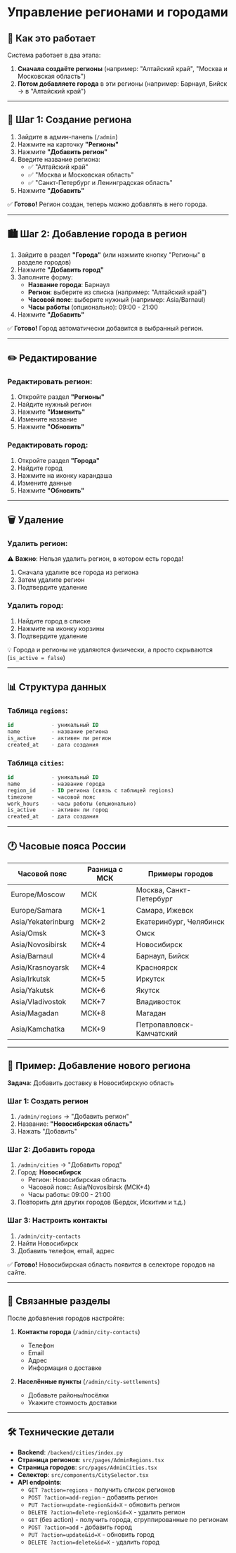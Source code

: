 # Управление регионами и городами

## 🎯 Как это работает

Система работает в два этапа:
1. **Сначала создаёте регионы** (например: "Алтайский край", "Москва и Московская область")
2. **Потом добавляете города** в эти регионы (например: Барнаул, Бийск → в "Алтайский край")

---

## 📍 Шаг 1: Создание региона

1. Зайдите в админ-панель (`/admin`)
2. Нажмите на карточку **"Регионы"**
3. Нажмите **"Добавить регион"**
4. Введите название региона:
   - ✅ "Алтайский край"
   - ✅ "Москва и Московская область"
   - ✅ "Санкт-Петербург и Ленинградская область"
5. Нажмите **"Добавить"**

✅ **Готово!** Регион создан, теперь можно добавлять в него города.

---

## 🏙️ Шаг 2: Добавление города в регион

1. Зайдите в раздел **"Города"** (или нажмите кнопку "Регионы" в разделе городов)
2. Нажмите **"Добавить город"**
3. Заполните форму:
   - **Название города**: Барнаул
   - **Регион**: выберите из списка (например: "Алтайский край")
   - **Часовой пояс**: выберите нужный (например: Asia/Barnaul)
   - **Часы работы** (опционально): 09:00 - 21:00
4. Нажмите **"Добавить"**

✅ **Готово!** Город автоматически добавится в выбранный регион.

---

## ✏️ Редактирование

### Редактировать регион:
1. Откройте раздел **"Регионы"**
2. Найдите нужный регион
3. Нажмите **"Изменить"**
4. Измените название
5. Нажмите **"Обновить"**

### Редактировать город:
1. Откройте раздел **"Города"**
2. Найдите город
3. Нажмите на иконку карандаша
4. Измените данные
5. Нажмите **"Обновить"**

---

## 🗑️ Удаление

### Удалить регион:
⚠️ **Важно**: Нельзя удалить регион, в котором есть города!

1. Сначала удалите все города из региона
2. Затем удалите регион
3. Подтвердите удаление

### Удалить город:
1. Найдите город в списке
2. Нажмите на иконку корзины
3. Подтвердите удаление

💡 Города и регионы не удаляются физически, а просто скрываются (`is_active = false`)

---

## 📊 Структура данных

### Таблица `regions`:
```sql
id            - уникальный ID
name          - название региона
is_active     - активен ли регион
created_at    - дата создания
```

### Таблица `cities`:
```sql
id            - уникальный ID
name          - название города
region_id     - ID региона (связь с таблицей regions)
timezone      - часовой пояс
work_hours    - часы работы (опционально)
is_active     - активен ли город
created_at    - дата создания
```

---

## 🕐 Часовые пояса России

| Часовой пояс | Разница с МСК | Примеры городов |
|--------------|---------------|-----------------|
| Europe/Moscow | МСК | Москва, Санкт-Петербург |
| Europe/Samara | МСК+1 | Самара, Ижевск |
| Asia/Yekaterinburg | МСК+2 | Екатеринбург, Челябинск |
| Asia/Omsk | МСК+3 | Омск |
| Asia/Novosibirsk | МСК+4 | Новосибирск |
| Asia/Barnaul | МСК+4 | Барнаул, Бийск |
| Asia/Krasnoyarsk | МСК+4 | Красноярск |
| Asia/Irkutsk | МСК+5 | Иркутск |
| Asia/Yakutsk | МСК+6 | Якутск |
| Asia/Vladivostok | МСК+7 | Владивосток |
| Asia/Magadan | МСК+8 | Магадан |
| Asia/Kamchatka | МСК+9 | Петропавловск-Камчатский |

---

## 📝 Пример: Добавление нового региона

**Задача**: Добавить доставку в Новосибирскую область

### Шаг 1: Создать регион
1. `/admin/regions` → "Добавить регион"
2. Название: **"Новосибирская область"**
3. Нажать "Добавить"

### Шаг 2: Добавить города
1. `/admin/cities` → "Добавить город"
2. Город: **Новосибирск**
   - Регион: Новосибирская область
   - Часовой пояс: Asia/Novosibirsk (МСК+4)
   - Часы работы: 09:00 - 21:00
3. Повторить для других городов (Бердск, Искитим и т.д.)

### Шаг 3: Настроить контакты
1. `/admin/city-contacts`
2. Найти Новосибирск
3. Добавить телефон, email, адрес

✅ **Готово!** Новосибирская область появится в селекторе городов на сайте.

---

## 🔗 Связанные разделы

После добавления городов настройте:

1. **Контакты города** (`/admin/city-contacts`)
   - Телефон
   - Email
   - Адрес
   - Информация о доставке

2. **Населённые пункты** (`/admin/city-settlements`)
   - Добавьте районы/посёлки
   - Укажите стоимость доставки

---

## 🛠️ Технические детали

- **Backend**: `/backend/cities/index.py`
- **Страница регионов**: `src/pages/AdminRegions.tsx`
- **Страница городов**: `src/pages/AdminCities.tsx`
- **Селектор**: `src/components/CitySelector.tsx`
- **API endpoints**:
  - `GET ?action=regions` - получить список регионов
  - `POST ?action=add-region` - добавить регион
  - `PUT ?action=update-region&id=X` - обновить регион
  - `DELETE ?action=delete-region&id=X` - удалить регион
  - `GET` (без action) - получить города, сгруппированные по регионам
  - `POST ?action=add` - добавить город
  - `PUT ?action=update&id=X` - обновить город
  - `DELETE ?action=delete&id=X` - удалить город
